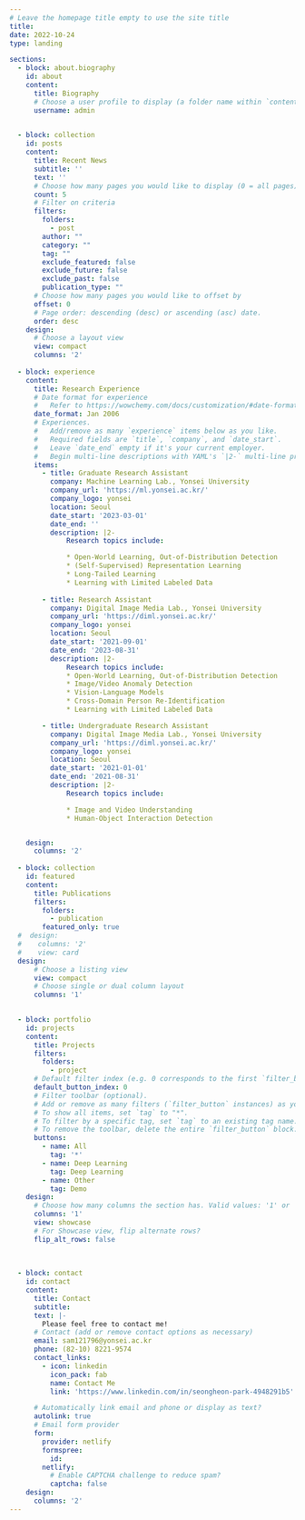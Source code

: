 ```yaml
---
# Leave the homepage title empty to use the site title
title:
date: 2022-10-24
type: landing

sections:
  - block: about.biography
    id: about
    content:
      title: Biography
      # Choose a user profile to display (a folder name within `content/authors/`)
      username: admin
    

  - block: collection
    id: posts
    content:
      title: Recent News
      subtitle: ''
      text: ''
      # Choose how many pages you would like to display (0 = all pages)
      count: 5
      # Filter on criteria
      filters:
        folders:
          - post
        author: ""
        category: ""
        tag: ""
        exclude_featured: false
        exclude_future: false
        exclude_past: false
        publication_type: ""
      # Choose how many pages you would like to offset by
      offset: 0
      # Page order: descending (desc) or ascending (asc) date.
      order: desc
    design:
      # Choose a layout view
      view: compact
      columns: '2'
    
  - block: experience
    content:
      title: Research Experience
      # Date format for experience
      #   Refer to https://wowchemy.com/docs/customization/#date-format
      date_format: Jan 2006
      # Experiences.
      #   Add/remove as many `experience` items below as you like.
      #   Required fields are `title`, `company`, and `date_start`.
      #   Leave `date_end` empty if it's your current employer.
      #   Begin multi-line descriptions with YAML's `|2-` multi-line prefix.
      items:
        - title: Graduate Research Assistant
          company: Machine Learning Lab., Yonsei University
          company_url: 'https://ml.yonsei.ac.kr/'
          company_logo: yonsei
          location: Seoul
          date_start: '2023-03-01'
          date_end: ''
          description: |2-
              Research topics include:

              * Open-World Learning, Out-of-Distribution Detection
              * (Self-Supervised) Representation Learning
              * Long-Tailed Learning
              * Learning with Limited Labeled Data
    
        - title: Research Assistant 
          company: Digital Image Media Lab., Yonsei University
          company_url: 'https://diml.yonsei.ac.kr/'
          company_logo: yonsei
          location: Seoul
          date_start: '2021-09-01'
          date_end: '2023-08-31'
          description: |2-
              Research topics include:
              * Open-World Learning, Out-of-Distribution Detection
              * Image/Video Anomaly Detection
              * Vision-Language Models
              * Cross-Domain Person Re-Identification
              * Learning with Limited Labeled Data

        - title: Undergraduate Research Assistant 
          company: Digital Image Media Lab., Yonsei University
          company_url: 'https://diml.yonsei.ac.kr/'
          company_logo: yonsei
          location: Seoul
          date_start: '2021-01-01'
          date_end: '2021-08-31'
          description: |2-
              Research topics include:

              * Image and Video Understanding
              * Human-Object Interaction Detection


    design:
      columns: '2'
    
  - block: collection
    id: featured
    content:
      title: Publications
      filters:
        folders:
          - publication
        featured_only: true
  #  design:
  #    columns: '2'
  #    view: card
  design:
      # Choose a listing view
      view: compact
      # Choose single or dual column layout
      columns: '1'   

      
  - block: portfolio
    id: projects
    content:
      title: Projects
      filters:
        folders:
          - project
      # Default filter index (e.g. 0 corresponds to the first `filter_button` instance below).
      default_button_index: 0
      # Filter toolbar (optional).
      # Add or remove as many filters (`filter_button` instances) as you like.
      # To show all items, set `tag` to "*".
      # To filter by a specific tag, set `tag` to an existing tag name.
      # To remove the toolbar, delete the entire `filter_button` block.
      buttons:
        - name: All
          tag: '*'
        - name: Deep Learning
          tag: Deep Learning
        - name: Other
          tag: Demo
    design:
      # Choose how many columns the section has. Valid values: '1' or '2'.
      columns: '1'
      view: showcase
      # For Showcase view, flip alternate rows?
      flip_alt_rows: false
 
 
 
  - block: contact
    id: contact
    content:
      title: Contact
      subtitle:
      text: |-
        Please feel free to contact me!
      # Contact (add or remove contact options as necessary)
      email: sam121796@yonsei.ac.kr
      phone: (82-10) 8221-9574
      contact_links:
        - icon: linkedin
          icon_pack: fab
          name: Contact Me
          link: 'https://www.linkedin.com/in/seongheon-‍park-4948291b5'

      # Automatically link email and phone or display as text?
      autolink: true
      # Email form provider
      form:
        provider: netlify
        formspree:
          id:
        netlify:
          # Enable CAPTCHA challenge to reduce spam?
          captcha: false
    design:
      columns: '2'
---
```

